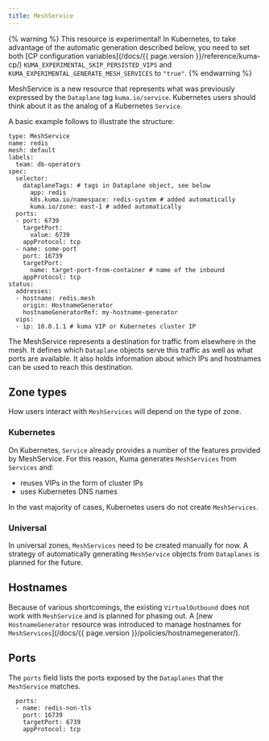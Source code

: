 ```yaml
---
title: MeshService
---
```


{% warning %}
This resource is experimental!
In Kubernetes, to take advantage of the automatic generation described below,
you need to set both [CP configuration variables](/docs/{{ page.version }}/reference/kuma-cp/) `KUMA_EXPERIMENTAL_SKIP_PERSISTED_VIPS`
and `KUMA_EXPERIMENTAL_GENERATE_MESH_SERVICES` to `"true"`.
{% endwarning %}

MeshService is a new resource that represents what was previously expressed by
the `Dataplane` tag `kuma.io/service`. Kubernetes users should think about it as
the analog of a Kubernetes `Service`.

A basic example follows to illustrate the structure:

```
type: MeshService
name: redis
mesh: default
labels:
  team: db-operators
spec:
  selector:
    dataplaneTags: # tags in Dataplane object, see below
      app: redis
      k8s.kuma.io/namespace: redis-system # added automatically
      kuma.io/zone: east-1 # added automatically
  ports:
  - port: 6739
    targetPort:
      value: 6739
    appProtocol: tcp
  - name: some-port
    port: 16739
    targetPort:
      name: target-port-from-container # name of the inbound
    appProtocol: tcp
status:
  addresses:
  - hostname: redis.mesh
    origin: HostnameGenerator
    hostnameGeneratorRef: my-hostname-generator
  vips:
  - ip: 10.0.1.1 # kuma VIP or Kubernetes cluster IP
```

The MeshService represents a destination for traffic from elsewhere in the mesh.
It defines which `Dataplane` objects serve this traffic as well as what ports
are available. It also holds information about which IPs and hostnames can be used
to reach this destination.

## Zone types

How users interact with `MeshServices` will depend on the type of zone.

### Kubernetes

On Kubernetes, `Service` already provides a number of the features provided by
MeshService. For this reason, Kuma generates `MeshServices` from `Services` and:

- reuses VIPs in the form of cluster IPs
- uses Kubernetes DNS names

In the vast majority of cases, Kubernetes users do not create `MeshServices`.

### Universal

In universal zones, `MeshServices` need to be created manually for now. A
strategy of
automatically generating `MeshService` objects from `Dataplanes` is planned for
the future.

## Hostnames

Because of various shortcomings, the existing `VirtualOutbound` does not work
with `MeshService` and is planned for phasing out. A [new `HostnameGenerator`
resource was introduced to manage hostnames for
`MeshServices`](/docs/{{ page.version }}/policies/hostnamegenerator/).

## Ports

The `ports` field lists the ports exposed by the `Dataplanes` that
the `MeshService` matches.

```
  ports:
  - name: redis-non-tls
    port: 16739
    targetPort: 6739
    appProtocol: tcp
```
